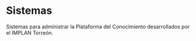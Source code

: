 # Sistemas
Sistemas para administrar la Plataforma del Conocimiento desarrollados por el IMPLAN Torreón.
